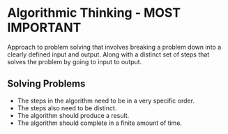 # Algorithmic Thinking - MOST IMPORTANT

Approach to problem solving that involves breaking a problem down into a clearly defined input and output. Along with a distinct set of steps that solves the problem by going to input to output.

## Solving Problems

- The steps in the algorithm need to be in a very specific order.
- The steps also need to be distinct.
- The algorithm should produce a result.
- The algorithm should complete in a finite amount of time.
